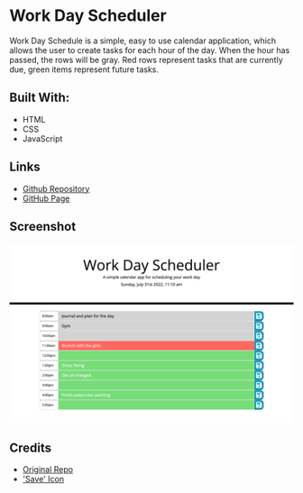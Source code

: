 # Work Day Scheduler
Work Day Schedule is a simple, easy to use calendar application, which allows the user to create tasks for each hour of the day. When the hour has passed, the rows will be gray. Red rows represent tasks that are currently due, green items represent future tasks.

## Built With:
- HTML
- CSS
- JavaScript

## Links
- [Github Repository](https://github.com/hlnicks/work-day-scheduler)
- [GitHub Page](https://hlnicks.github.io/work-day-scheduler/)

## Screenshot
![Screenshot](./assets/images/screenshot.png)

## Credits
- [Original Repo](https://github.com/coding-boot-camp/super-disco)
- ['Save' Icon](https://fontawesome.com/v5/icons/save?s=solid)

